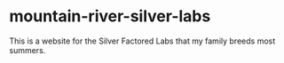 # mountain-river-silver-labs
This is a website for the Silver Factored Labs that my family breeds most summers.
